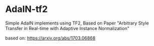 # AdaIN-tf2
Simple AdaIN implements using TF2, Based on Paper "Arbitrary Style Transfer in Real-time with Adaptive Instance Normalization"

based on: https://arxiv.org/abs/1703.06868
